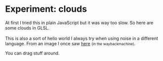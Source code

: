 <!--
  id: 2557
  date: 2017-01-08T11:19:03
  modified: 2017-01-24T15:37:33
  slug: experiment-clouds
  type: post
  excerpt: <p>At first I tried this in plain JavaScript but it was way too slow. So here are some clouds in GLSL.</p>
  categories: code, GLSL
  tags: simplex noise, cool shit, experiment
  inCv: 
  inPortfolio: 
  dateFrom: 
  dateTo: 
-->

# Experiment: clouds

<p>At first I tried this in plain JavaScript but it was way too slow. So here are some clouds in GLSL.<br />
<!--more--><br />
This is also a sort of hello world I always try when using noise in a different language. From an image I once saw <a href="https://web.archive.org/web/20090208211407/http://www.noisemachine.com/talk1/24b.html">here</a> <small>(in the waybackmachine)</small>.</p>
<p>You can drag stuff around.</p>
<pre><code data-language="glsl" data-src="/static/glsl/clouds.glsl"></code></pre>